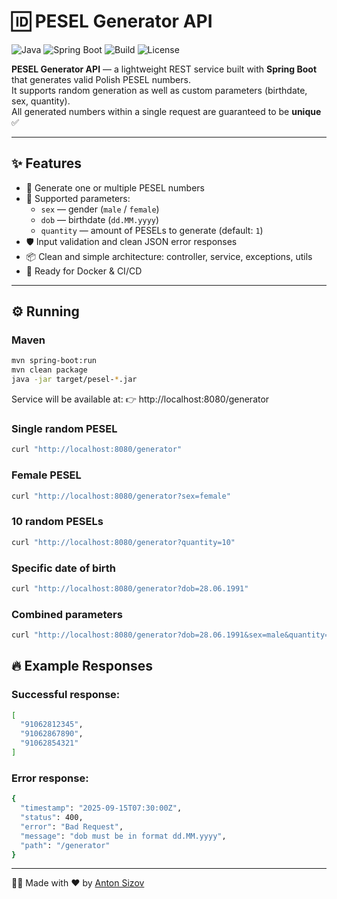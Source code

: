 # 🆔 PESEL Generator API

![Java](https://img.shields.io/badge/Java-21-blue?logo=openjdk)
![Spring Boot](https://img.shields.io/badge/Spring%20Boot-3.x-brightgreen?logo=springboot)
![Build](https://img.shields.io/badge/build-Maven-orange?logo=apachemaven)
![License](https://img.shields.io/badge/license-MIT-lightgrey)

**PESEL Generator API** — a lightweight REST service built with **Spring Boot** that generates valid Polish PESEL numbers.  
It supports random generation as well as custom parameters (birthdate, sex, quantity).  
All generated numbers within a single request are guaranteed to be **unique** ✅

---

## ✨ Features
- 🔢 Generate one or multiple PESEL numbers
- 🎯 Supported parameters:
    - `sex` — gender (`male` / `female`)
    - `dob` — birthdate (`dd.MM.yyyy`)
    - `quantity` — amount of PESELs to generate (default: `1`)
- 🛡️ Input validation and clean JSON error responses
- 📦 Clean and simple architecture: controller, service, exceptions, utils
- 🚀 Ready for Docker & CI/CD

---

## ⚙️ Running

### Maven
```bash
mvn spring-boot:run
mvn clean package
java -jar target/pesel-*.jar
```
Service will be available at:
👉 http://localhost:8080/generator

### Single random PESEL
```bash
curl "http://localhost:8080/generator"
```

### Female PESEL
```bash
curl "http://localhost:8080/generator?sex=female"
```

### 10 random PESELs
```bash
curl "http://localhost:8080/generator?quantity=10"
```

### Specific date of birth
```bash
curl "http://localhost:8080/generator?dob=28.06.1991"
```

### Combined parameters
```bash
curl "http://localhost:8080/generator?dob=28.06.1991&sex=male&quantity=5"
```

## 🔥 Example Responses

### Successful response:
```bash
[
  "91062812345",
  "91062867890",
  "91062854321"
]
```

### Error response:
```bash
{
  "timestamp": "2025-09-15T07:30:00Z",
  "status": 400,
  "error": "Bad Request",
  "message": "dob must be in format dd.MM.yyyy",
  "path": "/generator"
}
```

---

👨‍💻 Made with ❤️ by [Anton Sizov](https://antonsizov.com)
